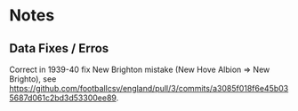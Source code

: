 # Notes

## Data Fixes / Erros

Correct in 1939-40 fix New Brighton mistake (New Hove Albion => New Brighto), 
see <https://github.com/footballcsv/england/pull/3/commits/a3085f018f6e45b035687d061c2bd3d53300ee89>.

